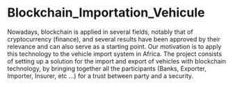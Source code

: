 # Blockchain_Importation_Vehicule

Nowadays, blockchain is applied in several fields, notably that of cryptocurrency (finance), and several results have been approved by their relevance and can also serve as a starting point. Our motivation is to apply this technology to the vehicle import system in Africa.
The project consists of setting up a solution for the import and export of vehicles with blockchain technology, by bringing together all the participants (Banks, Exporter, Importer, Insurer, etc ...) for a trust between party and a security.
